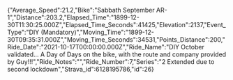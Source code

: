 {"Average_Speed":21.2,"Bike":"Sabbath September AR-1","Distance":203.2,"Elapsed_Time":"1899-12-30T11:30:25.000Z","Elapsed_Time_Seconds":41425,"Elevation":2137,"Event_Type":"DIY (Mandatory)","Moving_Time":"1899-12-30T09:35:31.000Z","Moving_Time_Seconds":34531,"Points_Distance":200,"Ride_Date":"2021-10-17T00:00:00.000Z","Ride_Name":"DIY October validated... A Day of Days on the bike, with the route and company provided by Guy!!!","Ride_Notes":"","Ride_Number":7,"Series":"2 Extended due to second lockdown","Strava_id":6128195786,"id":26}